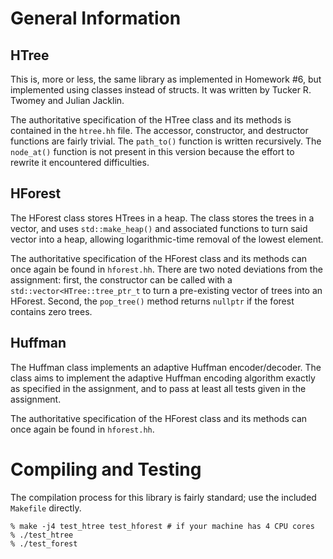 # General Information
## HTree
This is, more or less, the same library as implemented in Homework #6,
but implemented using classes instead of structs.
It was written by Tucker R. Twomey and Julian Jacklin.

The authoritative specification of the HTree class and its methods is contained
in the `htree.hh` file.
The accessor, constructor, and destructor functions are fairly trivial.
The `path_to()` function is written recursively.
The `node_at()` function is not present in this version because the effort to
rewrite it encountered difficulties.

## HForest
The HForest class stores HTrees in a heap.
The class stores the trees in a vector,
and uses `std::make_heap()` and associated functions to turn said vector into a
heap,
allowing logarithmic-time removal of the lowest element.

The authoritative specification of the HForest class and its methods can once
again be found in `hforest.hh`.
There are two noted deviations from the assignment:
first, the constructor can be called with a `std::vector<HTree::tree_ptr_t` to
turn a pre-existing vector of trees into an HForest.
Second, the `pop_tree()` method returns `nullptr` if the forest contains zero
trees.

## Huffman
The Huffman class implements an adaptive Huffman encoder/decoder.
The class aims to implement the adaptive Huffman encoding algorithm exactly as
specified in the assignment,
and to pass at least all tests given in the assignment.

The authoritative specification of the HForest class and its methods can once
again be found in `hforest.hh`.

# Compiling and Testing
The compilation process for this library is fairly standard;
use the included `Makefile` directly.
```
% make -j4 test_htree test_hforest # if your machine has 4 CPU cores
% ./test_htree
% ./test_forest
```
